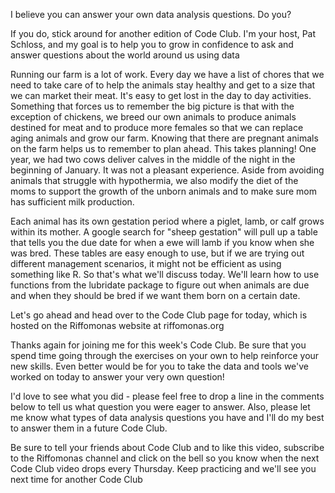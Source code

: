 I believe you can answer your own data analysis questions. Do you?

If you do, stick around for another edition of Code Club. I'm your host, Pat Schloss, and my goal is to help you to grow in confidence to ask and answer questions about the world around us using data


<break>


Running our farm is a lot of work. Every day we have a list of chores that we need to take care of to help the animals stay healthy and get to a size that we can market their meat. It's easy to get lost in the day to day activities. Something that forces us to remember the big picture is that with the exception of chickens, we breed our own animals to produce animals destined for meat and to produce more females so that we can replace aging animals and grow our farm. Knowing that there are pregnant animals on the farm helps us to remember to plan ahead. This takes planning! One year, we had two cows deliver calves in the middle of the night in the beginning of January. It was not a pleasant experience. Aside from avoiding animals that struggle with hypothermia, we also modify the diet of the moms to support the growth of the unborn animals and to make sure mom has sufficient milk production.

Each animal has its own gestation period where a piglet, lamb, or calf grows within its mother. A google search for "sheep gestation" will pull up a table that tells you the due date for when a ewe will lamb if you know when she was bred. These tables are easy enough to use, but if we are trying out different management scenarios, it might not be efficient as using something like R. So that's what we'll discuss today. We'll learn how to use functions from the lubridate package to figure out when animals are due and when they should be bred if we want them born on a certain date.

Let's go ahead and head over to the Code Club page for today, which is hosted on the Riffomonas website at riffomonas.org


<break>


Thanks again for joining me for this week's Code Club. Be sure that you spend time going through the exercises on your own to help reinforce your new skills. Even better would be for you to take the data and tools we've worked on today to answer your very own question!

I'd love to see what you did - please feel free to drop a line in the comments below to tell us what question you were eager to answer. Also, please let me know what types of data analysis questions you have and I'll do my best to answer them in a future Code Club.

Be sure to tell your friends about Code Club and to like this video, subscribe to the Riffomonas channel and click on the bell so you know when the next Code Club video drops every Thursday. Keep practicing and we'll see you next time for another Code Club
